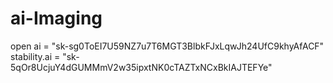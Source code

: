 # ai-Imaging
open ai = "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"
stability.ai = "sk-5qOr8UcjuY4dGUMMmV2w35ipxtNK0cTAZTxNCxBkIAJTEFYe"